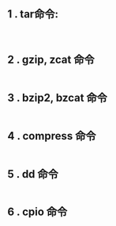 ## 1 . tar命令:
```javascript
        
```

## 2 . gzip, zcat 命令
```javascript
```

## 3 . bzip2, bzcat 命令
```javascript
```

## 4 . compress 命令 
```javascript
```

## 5 . dd 命令
```javascript
```

## 6 . cpio 命令
```javascript
```